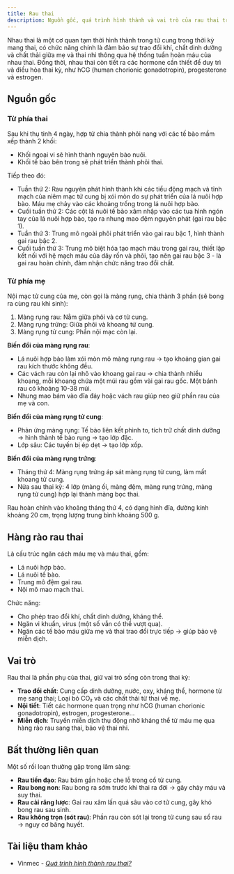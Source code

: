 ```yaml
---
title: Rau thai
description: Nguồn gốc, quá trình hình thành và vai trò của rau thai trong thai kỳ.
---
```


Nhau thai là một cơ quan tạm thời hình thành trong tử cung trong thời kỳ mang thai, có chức năng chính là đảm bảo sự trao đổi khí, chất dinh dưỡng và chất thải giữa mẹ và thai nhi thông qua hệ thống tuần hoàn máu của nhau thai. Đồng thời, nhau thai còn tiết ra các hormone cần thiết để duy trì và điều hòa thai kỳ, như hCG (human chorionic gonadotropin), progesterone và estrogen.

## Nguồn gốc

### Từ phía thai

Sau khi thụ tinh 4 ngày, hợp tử chia thành phôi nang với các tế bào mầm xếp thành 2 khối:

- Khối ngoại vi sẽ hình thành nguyên bào nuôi.
- Khối tế bào bên trong sẽ phát triển thành phôi thai.

Tiếp theo đó:

- Tuần thứ 2: Rau nguyên phát hình thành khi các tiểu động mạch và tĩnh mạch của niêm mạc tử cung bị xói mòn do sự phát triển của lá nuôi hợp bào. Máu mẹ chảy vào các khoảng trống trong lá nuôi hợp bào.
- Cuối tuần thứ 2: Các cột lá nuôi tế bào xâm nhập vào các tua hình ngón tay của lá nuôi hợp bào, tạo ra nhung mao đệm nguyên phát (gai rau bậc 1).
- Tuần thứ 3: Trung mô ngoài phôi phát triển vào gai rau bậc 1, hình thành gai rau bậc 2.
- Cuối tuần thứ 3: Trung mô biệt hóa tạo mạch máu trong gai rau, thiết lập kết nối với hệ mạch máu của dây rốn và phôi, tạo nên gai rau bậc 3 - là gai rau hoàn chỉnh, đảm nhận chức năng trao đổi chất.

### Từ phía mẹ

Nội mạc tử cung của mẹ, còn gọi là màng rụng, chia thành 3 phần (sẽ bong ra cùng rau khi sinh):

1. Màng rụng rau: Nằm giữa phôi và cơ tử cung.
2. Màng rụng trứng: Giữa phôi và khoang tử cung.
3. Màng rụng tử cung: Phần nội mạc còn lại.

**Biến đổi của màng rụng rau**:

- Lá nuôi hợp bào làm xói mòn mô màng rụng rau → tạo khoảng gian gai rau kích thước không đều.
- Các vách rau còn lại nhô vào khoang gai rau → chia thành nhiều khoang, mỗi khoang chứa một múi rau gồm vài gai rau gốc. Một bánh rau có khoảng 10-38 múi.
- Nhung mao bám vào đĩa đáy hoặc vách rau giúp neo giữ phần rau của mẹ và con.

**Biến đổi của màng rụng tử cung**:

- Phản ứng màng rụng: Tế bào liên kết phình to, tích trữ chất dinh dưỡng → hình thành tế bào rụng → tạo lớp đặc.
- Lớp sâu: Các tuyến bị ép dẹt → tạo lớp xốp.

**Biến đổi của màng rụng trứng**:

- Tháng thứ 4: Màng rụng trứng áp sát màng rụng tử cung, làm mất khoang tử cung.
- Nửa sau thai kỳ: 4 lớp (màng ối, màng đệm, màng rụng trứng, màng rụng tử cung) hợp lại thành màng bọc thai.

Rau hoàn chỉnh vào khoảng tháng thứ 4, có dạng hình đĩa, đường kính khoảng 20 cm, trọng lượng trung bình khoảng 500 g.

## Hàng rào rau thai

Là cấu trúc ngăn cách máu mẹ và máu thai, gồm:

- Lá nuôi hợp bào.
- Lá nuôi tế bào.
- Trung mô đệm gai rau.
- Nội mô mao mạch thai.

Chức năng:

- Cho phép trao đổi khí, chất dinh dưỡng, kháng thể.
- Ngăn vi khuẩn, virus (một số vẫn có thể vượt qua).
- Ngăn các tế bào máu giữa mẹ và thai trao đổi trực tiếp → giúp bảo vệ miễn dịch.

## Vai trò

Rau thai là phần phụ của thai, giữ vai trò sống còn trong thai kỳ:

- **Trao đổi chất**: Cung cấp dinh dưỡng, nước, oxy, kháng thể, hormone từ mẹ sang thai; Loại bỏ CO₂ và các chất thải từ thai về mẹ.
- **Nội tiết**: Tiết các hormone quan trọng như hCG (human chorionic gonadotropin), estrogen, progesterone...
- **Miễn dịch**: Truyền miễn dịch thụ động nhờ kháng thể từ máu mẹ qua hàng rào rau sang thai, bảo vệ thai nhi.

## Bất thường liên quan

Một số rối loạn thường gặp trong lâm sàng:

- **Rau tiền đạo**: Rau bám gần hoặc che lỗ trong cổ tử cung.
- **Rau bong non**: Rau bong ra sớm trước khi thai ra đời → gây chảy máu và suy thai.
- **Rau cài răng lược**: Gai rau xâm lấn quá sâu vào cơ tử cung, gây khó bong rau sau sinh.
- **Rau không trọn (sót rau)**: Phần rau còn sót lại trong tử cung sau sổ rau → nguy cơ băng huyết.

## Tài liệu tham khảo

- Vinmec - [_Quá trình hình thành rau thai?_](https://www.vinmec.com/vi/bai-viet/qua-trinh-hinh-thanh-rau-thai)
